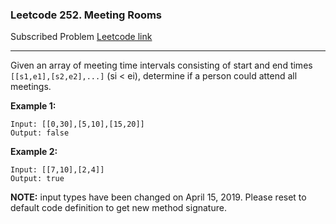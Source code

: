 ### Leetcode 252. Meeting Rooms
Subscribed Problem
[Leetcode link](https://leetcode.com/problems/meeting-rooms/)

---

Given an array of meeting time intervals consisting of start and end times `[[s1,e1],[s2,e2],...]` (si < ei), determine if a person could attend all meetings.

<strong>Example 1:</strong>
```
Input: [[0,30],[5,10],[15,20]]
Output: false
```
<strong>Example 2:</strong>
```
Input: [[7,10],[2,4]]
Output: true
```
<strong>NOTE:</strong> input types have been changed on April 15, 2019. Please reset to default code definition to get new method signature.
